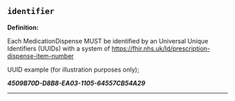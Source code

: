 ## `identifier`

<b>Definition:</b><br>

Each MedicationDispense MUST be identified by an Universal Unique Identifiers (UUIDs) with a system of https://fhir.nhs.uk/Id/prescription-dispense-item-number

UUID example (for illustration purposes only);

***4509B70D-D8B8-EA03-1105-64557CB54A29***

---